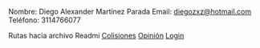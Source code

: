 Nombre: Diego Alexander Martínez Parada
Email: diegozxz@hotmail.com
Teléfono: 3114766077

Rutas hacia archivo Readmi
[Colisiones](colisiones/README.me)
[Opinión](opinion/README.me)
[Login](login/README.me)
